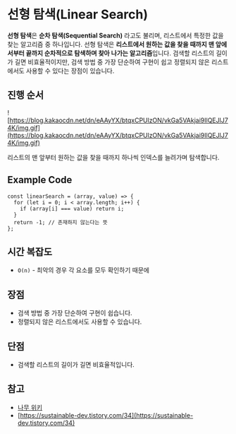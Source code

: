 # 선형 탐색(Linear Search)

**선형 탐색**은 **순차 탐색(Sequential Search)** 라고도 불리며, 리스트에서 특정한 값을 찾는 알고리즘 중 하나입니다. 선형 탐색은 **리스트에서 원하는 값을 찾을 때까지 맨 앞에서부터 끝까지 순차적으로 탐색하며 찾아 나가는 알고리즘**입니다.
검색할 리스트의 길이가 길면 비효율적이지만, 검색 방법 중 가장 단순하여 구현이 쉽고 정렬되지 않은 리스트에서도 사용할 수 있다는 장점이 있습니다.

## 진행 순서

![https://blog.kakaocdn.net/dn/eAAyYX/btqxCPUlzON/vkGa5VAkjai9IlQEJlJ74K/img.gif](https://blog.kakaocdn.net/dn/eAAyYX/btqxCPUlzON/vkGa5VAkjai9IlQEJlJ74K/img.gif)

리스트의 맨 앞부터 원하는 값을 찾을 때까지 하나씩 인덱스를 늘려가며 탐색합니다.

## Example Code

```tsx
const linearSearch = (array, value) => {
  for (let i = 0; i < array.length; i++) {
    if (array[i] === value) return i;
  }
  return -1; // 존재하지 않는다는 뜻
};
```

## 시간 복잡도

- `O(n)` - 최악의 경우 각 요소를 모두 확인하기 때문에

## 장점

- 검색 방법 중 가장 단순하여 구현이 쉽습니다.
- 정렬되지 않은 리스트에서도 사용할 수 있습니다.

## 단점

- 검색할 리스트의 길이가 길면 비효율적입니다.

## 참고

- [나무 위키](https://namu.wiki/w/%EC%9D%B4%EC%A7%84%20%ED%83%90%EC%83%89)
- [https://sustainable-dev.tistory.com/34](https://sustainable-dev.tistory.com/34)
